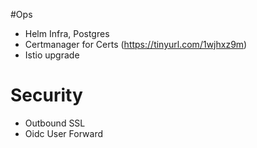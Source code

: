 #Ops
- Helm Infra, Postgres
- Certmanager for Certs (https://tinyurl.com/1wjhxz9m)
- Istio upgrade

# Security
- Outbound SSL
- Oidc User Forward
